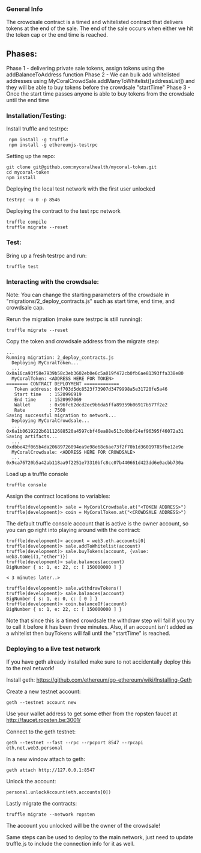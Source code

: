 ### General Info ###
The crowdsale contract is a timed and whitelisted contract that delivers tokens at the end of the sale. The end of the sale occurs when either we hit the token cap or the end time is reached.

## Phases: ##
Phase 1 - delivering private sale tokens, assign tokens using the addBalanceToAddress function 
Phase 2 - We can bulk add whitelisted addresses using MyCoralCrowdSale.addManyToWhitelist([addressList]) and they will be able to buy tokens before the crowdsale "startTime"
Phase 3 - Once the start time passes anyone is able to buy tokens from the crowdsale until the end time

### Installation/Testing: ###
Install truffle and testrpc:
```
 npm install -g truffle
 npm install -g ethereumjs-testrpc
```
Setting up the repo:
```
git clone git@github.com:mycoralhealth/mycoral-token.git
cd mycoral-token
npm install
```
Deploying the local test network with the first user unlocked
```
testrpc -u 0 -p 8546
```
Deploying the contract to the test rpc network
```
truffle compile
truffle migrate --reset
```

### Test: ###
Bring up a fresh testrpc and run:
```
truffle test
```

### Interacting with the crowdsale: ###
Note:
You can change the starting parameters of the crowdsale in "migrations/2_deploy_contracts.js" such as start time, end time, and crowdsale cap.

Rerun the migration (make sure testrpc is still running):
```
truffle migrate --reset
```

Copy the token and crowdsale address from the migrate step:
```
...
Running migration: 2_deploy_contracts.js
  Deploying MyCoralToken...
  ... 0x0a16ca93f58e7939b58c3eb3602eb0e6c5a019f472cb0fb6ae81393ffa338e80
  MyCoralToken: <ADDRESS HERE FOR TOKEN>
======== CONTRACT DEPLOYMENT =============
   Token address: 0xf703d5dc8523f73907d3479998a5e31720fe5a46
   Start time   : 1520996919
   End time     : 1520997069
   Wallet       : 0x96fc62dcd2ec9b6da5ffa89359b06917b577f2e2
   Rate         : 7500
Saving successful migration to network...
  Deploying MyCoralCrowdsale...
  ... 0x6a1b0619222b61112688520a4597cbf46ea88e513c0bbf24ef96395f46072a31
Saving artifacts...
  ... 0xdbbe42f065b4da20689726094ea9e98e68c6ae73f2f70b1d36019785fbe12e9e
  MyCoralCrowdsale: <ADDRESS HERE FOR CROWDSALE>
  ... 0x9ca76720b5a42ab118aa9f2251e73310bfc8cc07b440661d423dd6e0acbb730a

```

Load up a truffle console
```
truffle console
```		

Assign the contract locations to variables:
```
truffle(development)> sale = MyCoralCrowdsale.at("<TOKEN ADDRESS>")
truffle(development)> coin = MyCoralToken.at("<CROWDSALE ADDRESS>")
```

The default truffle console account that is active is the owner account, so you can go right into playing around with the contract:
```
truffle(development)> account = web3.eth.accounts[0]
truffle(development)> sale.addToWhitelist(account)
truffle(development)> sale.buyTokens(account, {value: web3.toWei(1,"ether")})
truffle(development)> sale.balances(account)
BigNumber { s: 1, e: 22, c: [ 150000000 ] }

< 3 minutes later..>

truffle(development)> sale.withdrawTokens()
truffle(development)> sale.balances(account)
BigNumber { s: 1, e: 0, c: [ 0 ] }
truffle(development)> coin.balanceOf(account)
BigNumber { s: 1, e: 22, c: [ 150000000 ] }
```
Note that since this is a timed crowdsale the withdraw step will fail if you try to call it before it has been three minutes.
Also, if an account isn't added as a whitelist then buyTokens will fail until the "startTime" is reached. 

### Deploying to a live test network ###
If you have geth already installed make sure to not accidentally deploy
this to the real network!

Install geth: https://github.com/ethereum/go-ethereum/wiki/Installing-Geth

Create a new testnet account:
```
geth --testnet account new
```

Use your wallet address to get some ether from the ropsten faucet at http://faucet.ropsten.be:3001/

Connect to the geth testnet:
```
geth --testnet --fast --rpc --rpcport 8547 --rpcapi eth,net,web3,personal
```

In a new window attach to geth:
```
geth attach http://127.0.0.1:8547
```

Unlock the account:
```
personal.unlockAccount(eth.accounts[0])
```

Lastly migrate the contracts:
```
truffle migrate --network ropsten
```

The account you unlocked will be the owner of the crowdsale!

Same steps can be used to deploy to the main network, just need to update truffle.js to include the connection info for it as well.